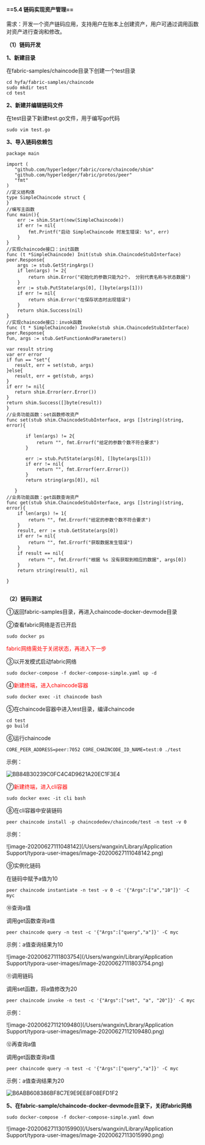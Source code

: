 #### ==5.4 链码实现资产管理==

需求：开发一个资产链码应用，支持用户在账本上创建资产，用户可通过调用函数对资产进行查询和修改。

**（1）链码开发**

**1、新建目录**

在fabric-samples/chaincode目录下创建一个test目录

```
cd hyfa/fabric-samples/chaincode
sudo mkdir test
cd test
```

**2、新建并编辑链码文件**

在test目录下新建test.go文件，用于编写go代码

```
sudo vim test.go
```

**3、导入链码依赖包**

```
package main

import (
   "github.com/hyperledger/fabric/core/chaincode/shim"
   "github.com/hyperledger/fabric/protos/peer"
   "fmt"
)
//定义结构体
type SimpleChaincode struct {
}
//编写主函数
func main(){
    err := shim.Start(new(SimpleChaincode))
    if err != nil{
        fmt.Printf("启动 SimpleChaincode 时发生错误: %s", err)
    }
}
//实现chaincode接口：init函数
func (t *SimpleChaincode) Init(stub shim.ChaincodeStubInterface) peer.Response{
    args := stub.GetStringArgs()
    if len(args) != 2{
        return shim.Error("初始化的参数只能为2个， 分别代表名称与状态数据")
    }
    err := stub.PutState(args[0], []byte(args[1]))
    if err != nil{
        return shim.Error("在保存状态时出现错误")
    }
    return shim.Success(nil)
}
//实现chaincode接口：invok函数
func (t * SimpleChaincode) Invoke(stub shim.ChaincodeStubInterface) peer.Response{
fun, args := stub.GetFunctionAndParameters()

var result string
var err error
if fun == "set"{
   result, err = set(stub, args)
}else{
   result, err = get(stub, args)
}
if err != nil{
   return shim.Error(err.Error())
}
return shim.Success([]byte(result))
}
//业务功能函数：set函数修改资产
func set(stub shim.ChaincodeStubInterface, args []string)(string, error){

       if len(args) != 2{
           return "", fmt.Errorf("给定的参数个数不符合要求")
       }

       err := stub.PutState(args[0], []byte(args[1]))
       if err != nil{
           return "", fmt.Errorf(err.Error())
       }
       return string(args[0]), nil

   }
//业务功能函数：get函数查询资产
func get(stub shim.ChaincodeStubInterface, args []string)(string, error){
    if len(args) != 1{
        return "", fmt.Errorf("给定的参数个数不符合要求")
    }
    result, err := stub.GetState(args[0])
    if err != nil{
        return "", fmt.Errorf("获取数据发生错误")
    }
    if result == nil{
        return "", fmt.Errorf("根据 %s 没有获取到相应的数据", args[0])
    }
    return string(result), nil

}


```





**（2）链码测试**

①返回fabric-samples目录，再进入chaincode-docker-devmode目录

②查看fabric网络是否已开启

```
sudo docker ps
```

<font color=red>fabric网络需处于关闭状态，再进入下一步</font>

③以开发模式启动fabric网络

```
sudo docker-compose -f docker-compose-simple.yaml up -d
```

④<font color=red>新建终端，进入chaincode容器</font>

```
sudo docker exec -it chaincode bash
```

⑤在chaincode容器中进入test目录，编译chaincode

```
cd test
go build
```

⑥运行chaincode

```
CORE_PEER_ADDRESS=peer:7052 CORE_CHAINCODE_ID_NAME=test:0 ./test
```

示例：

![BB84B30239C0FC4C4D9621A20EC1F3E4](/Users/wangxin/Library/Containers/com.tencent.qq/Data/Library/Caches/Images/BB84B30239C0FC4C4D9621A20EC1F3E4.png)

⑦<font color=red>新建终端，进入cli容器</font>

```
sudo docker exec -it cli bash
```

⑧在cli容器中安装链码

```
peer chaincode install -p chaincodedev/chaincode/test -n test -v 0
```

示例：

![image-20200627111048142](/Users/wangxin/Library/Application Support/typora-user-images/image-20200627111048142.png)

⑨实例化链码

在链码中赋予a值为10

```
peer chaincode instantiate -n test -v 0 -c '{"Args":["a","10"]}' -C myc
```

⑩查询a值

调用get函数查询a值

```
peer chaincode query -n test -c '{"Args":["query","a"]}' -C myc
```

示例：a值查询结果为10

![image-20200627111803754](/Users/wangxin/Library/Application Support/typora-user-images/image-20200627111803754.png)

⑪调用链码

调用set函数，将a值修改为20

```
peer chaincode invoke -n test -c '{"Args":["set", "a", "20"]}' -C myc
```

示例：

![image-20200627112109480](/Users/wangxin/Library/Application Support/typora-user-images/image-20200627112109480.png)

⑫再查询a值

调用get函数查询a值

```
peer chaincode query -n test -c '{"Args":["query","a"]}' -C myc
```

示例：a值查询结果为20

![B6ABB608386BF8C7E9E9EE8F08EFD1F2](/Users/wangxin/Library/Containers/com.tencent.qq/Data/Library/Caches/Images/B6ABB608386BF8C7E9E9EE8F08EFD1F2.png)



**5、在fabric-sample/chaincode-docker-devmode目录下，关闭fabric网络**

```
sudo docker-compose -f docker-compose-simple.yaml down
```

![image-20200627113015990](/Users/wangxin/Library/Application Support/typora-user-images/image-20200627113015990.png)

